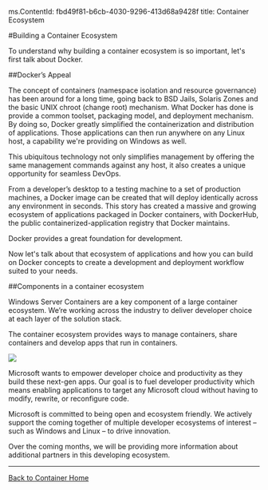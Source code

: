 ms.ContentId: fbd49f81-b6cb-4030-9296-413d68a9428f
title: Container Ecosystem

#Building a Container Ecosystem

To understand why building a container ecosystem is so important, let's first talk about Docker.

##Docker’s Appeal

The concept of containers (namespace isolation and resource governance) has been around for a long time, going back to BSD Jails, Solaris Zones and the basic UNIX chroot (change root) mechanism.
What Docker has done is provide a common toolset, packaging model, and deployment mechanism.
By doing so, Docker greatly simplified the containerization and distribution of applications.
Those applications can then run anywhere on any Linux host, a capability we're providing on Windows as well.

This ubiquitous technology not only simplifies management by offering the same management commands against any host, it also creates a unique opportunity for seamless DevOps.

From a developer’s desktop to a testing machine to a set of production machines, a Docker image can be created that will deploy identically across any environment in seconds.
This story has created a massive and growing ecosystem of applications packaged in Docker containers, with DockerHub, the public containerized-application registry that Docker maintains.

Docker provides a great foundation for development.

Now let's talk about that ecosystem of applications and how you can build on Docker concepts to create a development and deployment workflow suited to your needs.


##Components in a container ecosystem

Windows Server Containers are a key component of a large container ecosystem.
We’re working across the industry to deliver developer choice at each layer of the solution stack.

The container ecosystem provides ways to manage containers, share containers and develop apps that run in containers.

![](media/containerEcosystem.png)


Microsoft wants to empower developer choice and productivity as they build these next-gen apps.
Our goal is to fuel developer productivity which means enabling applications to target any Microsoft cloud without having to modify, rewrite, or reconfigure code.

Microsoft is committed to being open and ecosystem friendly.
We actively support the coming together of multiple developer ecosystems of interest – such as Windows and Linux – to drive innovation.

Over the coming months, we will be providing more information about additional partners in this developing ecosystem.

-------------------

[Back to Container Home](../containers_welcome.md)





